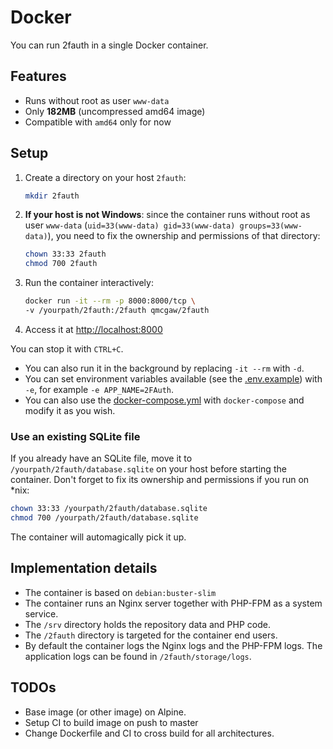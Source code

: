 # Docker

You can run 2fauth in a single Docker container.

## Features

- Runs without root as user `www-data`
- Only **182MB** (uncompressed amd64 image)
- Compatible with `amd64` only for now

## Setup

1. Create a directory on your host `2fauth`:

    ```sh
    mkdir 2fauth 
    ```

1. **If your host is not Windows**: since the container runs without root as user `www-data` (`uid=33(www-data) gid=33(www-data) groups=33(www-data)`), you need to fix the ownership and permissions of that directory:

    ```sh
    chown 33:33 2fauth
    chmod 700 2fauth
    ```

1. Run the container interactively:

    ```sh
    docker run -it --rm -p 8000:8000/tcp \
    -v /yourpath/2fauth:/2fauth qmcgaw/2fauth
    ```

1. Access it at [http://localhost:8000](http://localhost:8000)

You can stop it with `CTRL+C`.

- You can also run it in the background by replacing `-it --rm` with `-d`.
- You can set environment variables available (see the [.env.example](.env.example)) with `-e`, for example `-e APP_NAME=2FAuth`.
- You can also use the [docker-compose.yml](docker-compose.yml) with `docker-compose` and modify it as you wish.

### Use an existing SQLite file

If you already have an SQLite file, move it to `/yourpath/2fauth/database.sqlite` on your host before starting the container. Don't forget to fix its ownership and permissions if you run on *nix:

```sh
chown 33:33 /yourpath/2fauth/database.sqlite
chmod 700 /yourpath/2fauth/database.sqlite
```

The container will automagically pick it up.

## Implementation details

- The container is based on `debian:buster-slim`
- The container runs an Nginx server together with PHP-FPM as a  system service.
- The `/srv` directory holds the repository data and PHP code.
- The `/2fauth` directory is targeted for the container end users.
- By default the container logs the Nginx logs and the PHP-FPM logs. The application logs can be found in `/2fauth/storage/logs`.

## TODOs

- Base image (or other image) on Alpine.
- Setup CI to build image on push to master
- Change Dockerfile and CI to cross build for all architectures.
